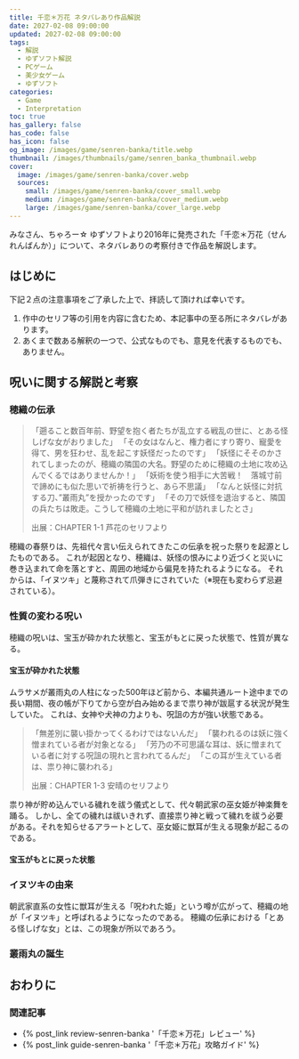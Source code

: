 ```yaml
---
title: 千恋＊万花 ネタバレあり作品解説
date: 2027-02-08 09:00:00
updated: 2027-02-08 09:00:00
tags:
  - 解説
  - ゆずソフト解説
  - PCゲーム
  - 美少女ゲーム
  - ゆずソフト
categories:
  - Game
  - Interpretation
toc: true
has_gallery: false
has_code: false
has_icon: false
og_image: /images/game/senren-banka/title.webp
thumbnail: /images/thumbnails/game/senren_banka_thumbnail.webp
cover:
  image: /images/game/senren-banka/cover.webp
  sources:
    small: /images/game/senren-banka/cover_small.webp
    medium: /images/game/senren-banka/cover_medium.webp
    large: /images/game/senren-banka/cover_large.webp
---
```


みなさん、ちゃろー☆
ゆずソフトより2016年に発売された「千恋＊万花（せんれんばんか）」について、ネタバレありの考察付きで作品を解説します。

<!-- more -->

## はじめに

下記２点の注意事項をご了承した上で、拝読して頂ければ幸いです。

1. 作中のセリフ等の引用を内容に含むため、本記事中の至る所にネタバレがあります。
2. あくまで数ある解釈の一つで、公式なものでも、意見を代表するものでも、ありません。

## 呪いに関する解説と考察

### 穂織の伝承

> 「遡ること数百年前、野望を抱く者たちが乱立する戦乱の世に、とある怪しげな女がおりました」
> 「その女はなんと、権力者にすり寄り、寵愛を得て、男を狂わせ、乱を起こす妖怪だったのです」
> 「妖怪にそそのかされてしまったのが、穂織の隣国の大名。野望のために穂織の土地に攻め込んでくるではありませんか！」
> 「妖術を使う相手に大苦戦！　落城寸前で諦めにも似た思いで祈祷を行うと、あら不思議」
> 「なんと妖怪に対抗する刀、”叢雨丸”を授かったのです」
> 「その刀で妖怪を退治すると、隣国の兵たちは敗走。こうして穂織の土地に平和が訪れましたとさ」
> 
> 出展：CHAPTER 1-1 芦花のセリフより

穂織の春祭りは、先祖代々言い伝えられてきたこの伝承を祝った祭りを起源としたものである。
これが起因となり、穂織は、妖怪の恨みにより近づくと災いに巻き込まれて命を落とすと、周囲の地域から偏見を持たれるようになる。
それからは、「イヌツキ」と蔑称されて爪弾きにされていた（※現在も変わらず忌避されている）。

### 性質の変わる呪い

穂織の呪いは、宝玉が砕かれた状態と、宝玉がもとに戻った状態で、性質が異なる。

#### 宝玉が砕かれた状態

ムラサメが叢雨丸の人柱になった500年ほど前から、本編共通ルート途中までの長い期間、夜の帳が下りてから空が白み始めるまで祟り神が跋扈する状況が発生していた。
これは、女神や犬神の力よりも、呪詛の方が強い状態である。

> 「無差別に襲い掛かってくるわけではないんだ」
> 「襲われるのは妖に強く憎まれている者が対象となる」
> 「芳乃の不可思議な耳は、妖に憎まれている者に対する呪詛の現れと言われてるんだ」
> 「この耳が生えている者は、祟り神に襲われる」
> 
> 出展：CHAPTER 1-3 安晴のセリフより

祟り神が貯め込んでいる穢れを祓う儀式として、代々朝武家の巫女姫が神楽舞を踊る。
しかし、全ての穢れは祓いきれず、直接祟り神と戦って穢れを祓う必要がある。それを知らせるアラートとして、巫女姫に獣耳が生える現象が起こるのである。

#### 宝玉がもとに戻った状態



### イヌツキの由来

朝武家直系の女性に獣耳が生える「呪われた姫」という噂が広がって、穂織の地が「イヌツキ」と呼ばれるようになったのである。
穂織の伝承における「とある怪しげな女」とは、この現象が所以であろう。

### 叢雨丸の誕生



## おわりに



### 関連記事

- {% post_link review-senren-banka '「千恋＊万花」レビュー' %}
- {% post_link guide-senren-banka '「千恋＊万花」攻略ガイド' %}
